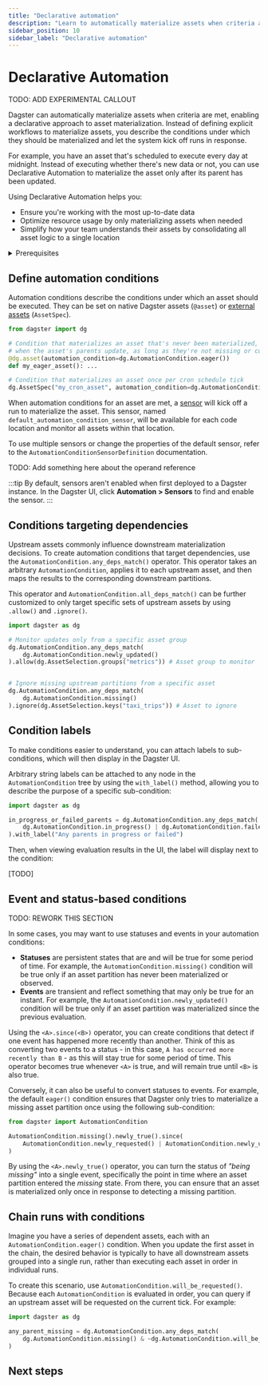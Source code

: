 ```yaml
---
title: "Declarative automation"
description: "Learn to automatically materialize assets when criteria are met."
sidebar_position: 10
sidebar_label: "Declarative automation"
---
```


# Declarative Automation

TODO: ADD EXPERIMENTAL CALLOUT

Dagster can automatically materialize assets when criteria are met, enabling a declarative approach to asset materialization. Instead of defining explicit workflows to materialize assets, you describe the conditions under which they should be materialized and let the system kick off runs in response.

For example, you have an asset that's scheduled to execute every day at midnight. Instead of executing whether there's new data or not, you can use Declarative Automation to materialize the asset only after its parent has been updated.

Using Declarative Automation helps you:

- Ensure you're working with the most up-to-date data
- Optimize resource usage by only materializing assets when needed
- Simplify how your team understands their assets by consolidating all asset logic to a single location

<details>
  <summary>Prerequisites</summary>

To follow the steps in this guide, you'll need familiarity with:

- [Assets](/concepts/assets)
- [Sensors](/todo)
- [Code locations](/todo)

</details>

## Define automation conditions

Automation conditions describe the conditions under which an asset should be executed. They can be set on native Dagster assets (`@asset`) or [external assets](/guides/external-assets) (`AssetSpec`).

```python
from dagster import dg

# Condition that materializes an asset that's never been materialized, or
# when the asset's parents update, as long as they're not missing or currently updating
@dg.asset(automation_condition=dg.AutomationCondition.eager())
def my_eager_asset(): ...

# Condition that materializes an asset once per cron schedule tick
dg.AssetSpec("my_cron_asset", automation_condition=dg.AutomationCondition.on_cron("@daily"))
```

When automation conditions for an asset are met, a [sensor](/guides/sensors) will kick off a run to materialize the asset. This sensor, named `default_automation_condition_sensor`, will be available for each code location and monitor all assets within that location.

To use multiple sensors or change the properties of the default sensor, refer to the `AutomationConditionSensorDefinition` documentation.

TODO: Add something here about the operand reference

:::tip
By default, sensors aren't enabled when first deployed to a Dagster instance.
In the Dagster UI, click **Automation > Sensors** to find and enable the sensor.
:::

## Conditions targeting dependencies

Upstream assets commonly influence downstream materialization decisions. To create automation conditions that target dependencies, use the `AutomationCondition.any_deps_match()` operator. This operator takes an arbitrary `AutomationCondition`, applies it to each upstream asset, and then maps the results to the corresponding downstream partitions.

This operator and `AutomationCondition.all_deps_match()` can be further customized to only target specific sets of upstream assets by using `.allow()` and `.ignore()`.

```python
import dagster as dg

# Monitor updates only from a specific asset group
dg.AutomationCondition.any_deps_match(
    dg.AutomationCondition.newly_updated()
).allow(dg.AssetSelection.groups("metrics")) # Asset group to monitor


# Ignore missing upstream partitions from a specific asset
dg.AutomationCondition.any_deps_match(
    dg.AutomationCondition.missing()
).ignore(dg.AssetSelection.keys("taxi_trips")) # Asset to ignore
```

## Condition labels

To make conditions easier to understand, you can attach labels to sub-conditions, which will then display in the Dagster UI.

Arbitrary string labels can be attached to any node in the `AutomationCondition` tree by using the `with_label()` method, allowing you to describe the purpose of a specific sub-condition:

```python
import dagster as dg

in_progress_or_failed_parents = dg.AutomationCondition.any_deps_match(
    dg.AutomationCondition.in_progress() | dg.AutomationCondition.failed()
).with_label("Any parents in progress or failed")
```

Then, when viewing evaluation results in the UI, the label will display next to the condition:

[TODO]

## Event and status-based conditions

TODO: REWORK THIS SECTION

In some cases, you may want to use statuses and events in your automation conditions:

- **Statuses** are persistent states that are and will be true for some period of time. For example, the `AutomationCondition.missing()` condition will be true only if an asset partition has never been materialized or observed.
- **Events** are transient and reflect something that may only be true for an instant. For example, the `AutomationCondition.newly_updated()` condition will be true only if an asset partition was materialized since the previous evaluation.

Using the `<A>.since(<B>)` operator, you can create conditions that detect if one event has happened more recently than another. Think of this as converting two events to a status - in this case, `A has occurred more recently than B` - as this will stay true for some period of time. This operator becomes true whenever `<A>` is true, and will remain true until `<B>` is also true.

Conversely, it can also be useful to convert statuses to events. For example, the default `eager()` condition ensures that Dagster only tries to materialize a missing asset partition once using the following sub-condition:

```python
from dagster import AutomationCondition

AutomationCondition.missing().newly_true().since(
    AutomationCondition.newly_requested() | AutomationCondition.newly_updated()
)
```

By using the `<A>.newly_true()` operator, you can turn the status of _"being missing"_ into a single event, specifically the point in time where an asset partition entered the _missing_ state. From there, you can ensure that an asset is materialized only once in response to detecting a missing partition.

## Chain runs with conditions

Imagine you have a series of dependent assets, each with an `AutomationCondition.eager()` condition. When you update the first asset in the chain, the desired behavior is typically to have all downstream assets grouped into a single run, rather than executing each asset in order in individual runs.

To create this scenario, use `AutomationCondition.will_be_requested()`. Because each `AutomationCondition` is evaluated in order, you can query if an upstream asset will be requested on the current tick. For example:

```python
import dagster as dg

any_parent_missing = dg.AutomationCondition.any_deps_match(
    dg.AutomationCondition.missing() & ~dg.AutomationCondition.will_be_requested()
)
```

## Next steps